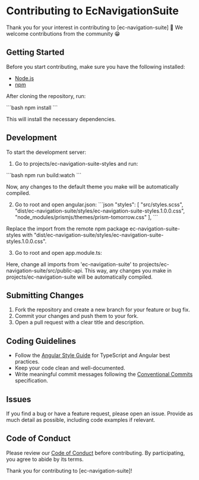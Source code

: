 # Contributing to EcNavigationSuite

Thank you for your interest in contributing to [ec-navigation-suite] 🚀 We welcome contributions from the community 😁

## Getting Started

Before you start contributing, make sure you have the following installed:

- [Node.js](https://nodejs.org/)
- [npm](https://www.npmjs.com/)

After cloning the repository, run:

\`\`\`bash
npm install
\`\`\`

This will install the necessary dependencies.

## Development

To start the development server:

1. Go to projects/ec-navigation-suite-styles and run:

\`\`\`bash
npm run build:watch
\`\`\`

Now, any changes to the default theme you make will be automatically compiled.

2. Go to root and open angular.json:
   \`\`\`json
   "styles": [
   "src/styles.scss",
   "dist/ec-navigation-suite/styles/ec-navigation-suite-styles.1.0.0.css",
   "node_modules/prismjs/themes/prism-tomorrow.css"
   ],
   \`\`\`

Replace the import from the remote npm package ec-navigation-suite-styles with "dist/ec-navigation-suite/styles/ec-navigation-suite-styles.1.0.0.css".

3. Go to root and open app.module.ts:

Here, change all imports from 'ec-navigation-suite' to projects/ec-navigation-suite/src/public-api. This way, any changes you make in projects/ec-navigation-suite will be automatically compiled.

## Submitting Changes

1. Fork the repository and create a new branch for your feature or bug fix.
2. Commit your changes and push them to your fork.
3. Open a pull request with a clear title and description.

## Coding Guidelines

- Follow the [Angular Style Guide](https://angular.io/guide/styleguide) for TypeScript and Angular best practices.
- Keep your code clean and well-documented.
- Write meaningful commit messages following the [Conventional Commits](https://www.conventionalcommits.org/en/v1.0.0/) specification.

## Issues

If you find a bug or have a feature request, please open an issue. Provide as much detail as possible, including code examples if relevant.

## Code of Conduct

Please review our [Code of Conduct](CODE_OF_CONDUCT.md) before contributing. By participating, you agree to abide by its terms.

Thank you for contributing to [ec-navigation-suite]!
